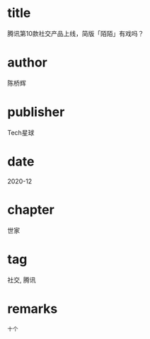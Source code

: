 # title
腾讯第10款社交产品上线，简版「陌陌」有戏吗？

# author
陈桥辉

# publisher
Tech星球

# date
2020-12

# chapter
世家

# tag
社交, 腾讯

# remarks
`十个`
